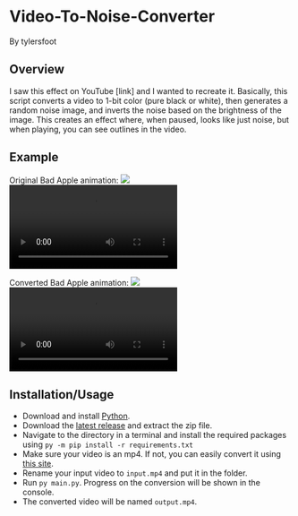 # Video-To-Noise-Converter
By tylersfoot

## Overview
I saw this effect on YouTube [link] and I wanted to recreate it. Basically, this script converts a video to 1-bit color (pure black or white), then generates a random noise image, and inverts the noise based on the brightness of the image. This creates an effect where, when paused, looks like just noise, but when playing, you can see outlines in the video.

## Example
Original Bad Apple animation:
![](https://github.com/tylersfoot/Video-To-Noise-Converter/assets/93095330/a8625c11-36fc-49b6-9fdf-b99a665560b2)
![](examples/badapple.mp4)

Converted Bad Apple animation:
![](https://github.com/tylersfoot/Video-To-Noise-Converter/assets/93095330/a9eb2f27-1b8a-4dae-913f-2ee6406a4a1b)
![](examples/badapplenoise.mp4)

## Installation/Usage
- Download and install [Python](https://www.python.org/downloads/).
- Download the [latest release](https://github.com/tylersfoot/Video-To-Noise-Converter/releases) and extract the zip file.
- Navigate to the directory in a terminal and install the required packages using `py -m pip install -r requirements.txt`
- Make sure your video is an mp4. If not, you can easily convert it using [this site](https://cloudconvert.com).
- Rename your input video to `input.mp4` and put it in the folder.
- Run `py main.py`. Progress on the conversion will be shown in the console.
- The converted video will be named `output.mp4`.
